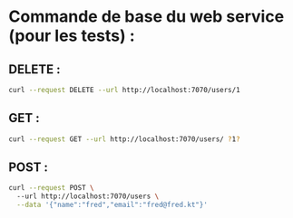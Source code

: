Commande de base du web service (pour les tests) :
===

DELETE :
---

```sh
curl --request DELETE --url http://localhost:7070/users/1
```

GET :
---

```sh
curl --request GET --url http://localhost:7070/users/ ?1?
```

POST :
---

```sh
curl --request POST \                                    
  --url http://localhost:7070/users \
  --data '{"name":"fred","email":"fred@fred.kt"}'
```

